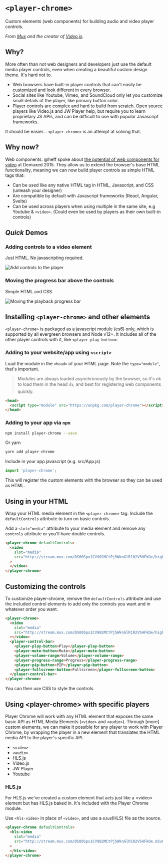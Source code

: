 # `<player-chrome>`

Custom elements (web components) for building audio and video player controls.

*From [Mux](https://mux.com/) and the creator of [Video.js](https://videojs.com/).*

## Why?
More often than not web designers and developers just use the default media player controls, even when creating a beautiful custom design theme. It's hard not to.

* Web browsers have built-in player controls that can't easily be customized and look different in every browser.
* Social sites like Youtube, Vimeo, and SoundCloud only let you customize small details of the player, like primary button color.
* Player controls are complex and hard to build from scratch. Open source players like Video.js and JW Player help, but require you to learn proprietary JS APIs, and can be difficult to use with popular Javascript frameworks.

It should be easier... `<player-chrome>` is an attempt at solving that.

## Why now?

Web components. @heff spoke about [the potential of web components for video](https://youtu.be/TwnygSWmToc?t=859) at Demuxed 2015. They allow us to extend the browser's base HTML functionality, meaning we can now build player controls as simple HTML tags that:

* Can be used like any native HTML tag in HTML, Javascript, and CSS (unleash your designer)
* Are compatible by default with Javascript frameworks (React, Angular, Svelte)
* Can be used across players when using multiple in the same site, e.g Youtube & `<video>`. (Could even be used by players as their own built-in controls)

## _Quick_ Demos

### Adding controls to a video element
Just HTML. No javascripting required.

![Add controls to the player](http://image.mux.com/es7LU800gmNagIAaFuV5T25Z32xrmt6Gn/animated.gif?width=640&fps=15&end=10)

### Moving the progress bar above the controls
Simple HTML and CSS.

![Moving the playback progress bar](http://image.mux.com/NAu02gDe4qenxs8x4CKDKOb65hFcirY02p/animated.gif?width=640&fps=15&end=10)

## Installing `<player-chrome>` and other elements

`<player-chrome>` is packaged as a javascript module (es6) only, which is supported by all evergreen browsers and Node v12+. It includes all of the other player controls with it, like `<player-play-button>`.

### Adding to your website/app using `<script>`

Load the module in the `<head>` of your HTML page. Note the `type="module"`, that's important.

> Modules are always loaded asynchronously by the browser, so it's ok to load them in the head :thumbsup:, and best for registering web components quickly.

```html
<head>
  <script type="module" src="https://unpkg.com/player-chrome"></script>
</head>
```

### Adding to your app via `npm`

```bash
npm install player-chrome --save
```
Or yarn
```bash
yarn add player-chrome
```

Include in your app javascript (e.g. src/App.js)
```js
import 'player-chrome';
```
This will register the custom elements with the browser so they can be used as HTML.

## Using in your HTML

Wrap your HTML media element in the `<player-chrome>` tag. Include the `defaultControls` attribute to turn on basic controls.

Add a `slot="media"` attribute to your media element and remove any `controls` attribute or you'll have double controls.
```html
<player-chrome defaultControls>
  <video
    slot="media"
    src="http://stream.mux.com/DS00Spx1CV902MCtPj5WknGlR102V5HFkDe/high.mp4"
  >
  </video>
</player-chrome>
```

## Customizing the controls
To customize player-chrome, remove the `defaultControls` attribute and use the included control elements to add only the controls you want and in whatever order you want.
```html
<player-chrome>
  <video
    slot="media"
    src="http://stream.mux.com/DS00Spx1CV902MCtPj5WknGlR102V5HFkDe/high.mp4"
  ></video>
  <player-control-bar>
    <player-play-button>Play</player-play-button>
    <player-mute-button>Mute</player-mute-button>
    <player-volume-range>Volume</player-volume-range>
    <player-progress-range>Progress</player-progress-range>
    <player-pip-button>PIP</player-pip-button>
    <player-fullscreen-button>Fullscreen</player-fullscreen-button>
  </player-control-bar>
</player-chrome>
```

You can then use CSS to style the controls.

## Using &lt;player-chrome&gt; with specific players

Player Chrome will work with any HTML element that exposes the same basic API as HTML Media Elements (`<video>` and `<audio>`). Through [more] custom elements, we can make it possible for any player to work with Player Chrome, by wrapping the player in a new element that translates the HTML media API to the player's specific API.

* `<video>`
* `<audio>`
* HLS.js
* Video.js
* JW Player
* Youtube

### HLS.js
For HLS.js we've created a custom element that acts just like a &lt;video&gt; element but has HLS.js baked in. It's included with the Player Chrome module.

Use `<hls-video>` in place of `<video>`, and use a `m3u8`(HLS) file as the source.
```html
<player-chrome defaultControls>
  <hls-video
    slot="media"
    src="http://stream.mux.com/DS00Spx1CV902MCtPj5WknGlR102V5HFkDe.m3u8"
  >
  </hls-video>
</player-chrome>
```
